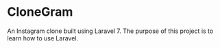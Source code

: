# CloneGram
An Instagram clone built using Laravel 7. The purpose of this project is to learn how to use Laravel.
